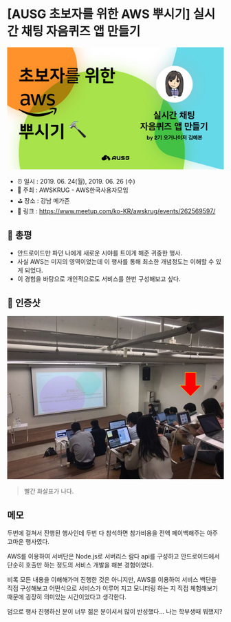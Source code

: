 # [AUSG 초보자를 위한 AWS 뿌시기] 실시간 채팅 자음퀴즈 앱 만들기

![[AUSG 초보자를 위한 AWS 뿌시기] 실시간 채팅 자음퀴즈 앱 만들기](image.jpeg)

- ⏰ 일시 : 2019. 06. 24(월), 2019. 06. 26 (수)
- 💁 주최 : AWSKRUG - AWS한국사용자모임
- ⛳ 장소 : 강남 메가존
- 🔗 링크 : https://www.meetup.com/ko-KR/awskrug/events/262569597/

## 👏 총평 

- 안드로이드만 파던 나에게 새로운 시야를 트이게 해준 귀중한 행사.
- 사실 AWS는 미지의 영역이었는데 이 행사를 통해 최소한 개념정도는 이해할 수 있게 되었다.
- 이 경험을 바탕으로 개인적으로도 서비스를 한번 구성해보고 싶다.

## 📸 인증샷

![인증샷](self.png)
> 빨간 화살표가 나다.

## 메모

두번에 걸쳐서 진행된 행사인데 두번 다 참석하면 참가비용을 전액 페이백해주는 아주 고마운 행사였다.

AWS를 이용하여 서버단은 Node.js로 서버리스 람다 api를 구성하고 안드로이드에서 단순히 호출만 하는 정도의 서비스 개발을 해본 경험이었다.

비록 모든 내용을 이해해가며 진행한 것은 아니지만, AWS를 이용하여 서비스 백단을 직접 구성해보고 어떤식으로 서비스가 이루어 지고 모니터링 하는 지 직접 체험해보기 때문에 굉장히 의미있는 시간이었다고 생각한다.

덤으로 행사 진행하신 분이 너무 젊은 분이셔서 많이 반성했다... 나는 학부생때 뭐했지?